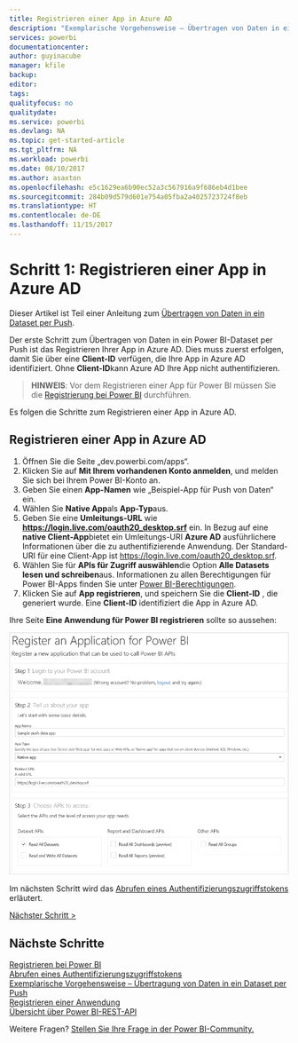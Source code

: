 ```yaml
---
title: Registrieren einer App in Azure AD
description: "Exemplarische Vorgehensweise – Übertragen von Daten in ein Dataset per Push – Registrieren einer App in Azure AD"
services: powerbi
documentationcenter: 
author: guyinacube
manager: kfile
backup: 
editor: 
tags: 
qualityfocus: no
qualitydate: 
ms.service: powerbi
ms.devlang: NA
ms.topic: get-started-article
ms.tgt_pltfrm: NA
ms.workload: powerbi
ms.date: 08/10/2017
ms.author: asaxton
ms.openlocfilehash: e5c1629ea6b90ec52a3c567916a9f686eb4d1bee
ms.sourcegitcommit: 284b09d579d601e754a05fba2a4025723724f8eb
ms.translationtype: HT
ms.contentlocale: de-DE
ms.lasthandoff: 11/15/2017
---
```

# <a name="step-1-register-an-app-with-azure-ad"></a>Schritt 1: Registrieren einer App in Azure AD
Dieser Artikel ist Teil einer Anleitung zum [Übertragen von Daten in ein Dataset per Push](walkthrough-push-data.md).

Der erste Schritt zum Übertragen von Daten in ein Power BI-Dataset per Push ist das Registrieren Ihrer App in Azure AD. Dies muss zuerst erfolgen, damit Sie über eine **Client-ID** verfügen, die Ihre App in Azure AD identifiziert. Ohne **Client-ID**kann Azure AD Ihre App nicht authentifizieren.

> **HINWEIS**: Vor dem Registrieren einer App für Power BI müssen Sie die [Registrierung bei Power BI](create-an-azure-active-directory-tenant.md) durchführen.
> 
> 

Es folgen die Schritte zum Registrieren einer App in Azure AD.

## <a name="register-an-app-in-azure-ad"></a>Registrieren einer App in Azure AD
1. Öffnen Sie die Seite „dev.powerbi.com/apps“.
2. Klicken Sie auf **Mit Ihrem vorhandenen Konto anmelden**, und melden Sie sich bei Ihrem Power BI-Konto an.
3. Geben Sie einen **App-Namen** wie „Beispiel-App für Push von Daten“ ein.
4. Wählen Sie **Native App**als **App-Typ**aus.
5. Geben Sie eine **Umleitungs-URL** wie **https://login.live.com/oauth20_desktop.srf** ein. In Bezug auf eine **native Client-App**bietet ein Umleitungs-URI **Azure AD** ausführlichere Informationen über die zu authentifizierende Anwendung. Der Standard-URI für eine Client-App ist https://login.live.com/oauth20_desktop.srf.
6. Wählen Sie für **APIs für Zugriff auswählen**die Option **Alle Datasets lesen und schreiben**aus. Informationen zu allen Berechtigungen für Power BI-Apps finden Sie unter [Power BI-Berechtigungen](power-bi-permissions.md).
7. Klicken Sie auf **App registrieren**, und speichern Sie die **Client-ID** , die generiert wurde. Eine **Client-ID** identifiziert die App in Azure AD.

Ihre Seite **Eine Anwendung für Power BI registrieren** sollte so aussehen:

![](media/walkthrough-push-data-register-app-with-azure-ad/powerbi-developer-sample-register-app.png)

Im nächsten Schritt wird das [Abrufen eines Authentifizierungszugriffstokens](walkthrough-push-data-get-token.md) erläutert.

[Nächster Schritt >](walkthrough-push-data-get-token.md)

## <a name="next-steps"></a>Nächste Schritte
[Registrieren bei Power BI](create-an-azure-active-directory-tenant.md)  
[Abrufen eines Authentifizierungszugriffstokens](walkthrough-push-data-get-token.md)  
[Exemplarische Vorgehensweise – Übertragung von Daten in ein Dataset per Push](walkthrough-push-data.md)  
[Registrieren einer Anwendung](register-app.md)  
[Übersicht über Power BI-REST-API](overview-of-power-bi-rest-api.md)  

Weitere Fragen? [Stellen Sie Ihre Frage in der Power BI-Community.](http://community.powerbi.com/)

